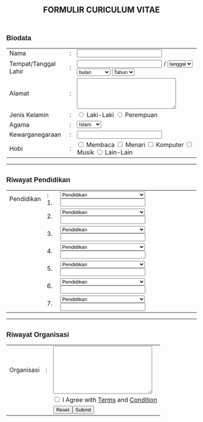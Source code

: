 <html>
<head>
<title>Formulir CV</title>
</head>
<body>
<form action="Register.php" method="post">
<h2 align="center">FORMULIR CURICULUM VITAE</h2>
<br></br>
<font face="Arial, Helvetica, sans-serif" size="4"><strong>Biodata</strong></font>
<table border="0">

<tr>
    <td>Nama </td>
    <td>:</td>
    <td><input type="text" name="Nama" size="25" /></td>
</tr>

<tr>
    <td>Tempat/Tanggal Lahir </td>
    <td>:</td>
    <td><input type="text" name="TTL" size="25" /> /

<select name="TTL">
  <option>tanggal</option>
  <option>1</option>
  <option>2</option>
  <option>3</option>
  <option>4</option>
  <option>5</option>
  <option>6</option>
  <option>7</option>
  <option>8</option>
  <option>9</option>
  <option>10</option>
  <option>11</option>
  <option>12</option>
  <option>13</option>
  <option>14</option>
  <option>15</option>
  <option>16</option>
  <option>17</option>
  <option>18</option>
  <option>19</option>
  <option>20</option>
  <option>21</option>
  <option>22</option>
  <option>23</option>
  <option>24</option>
  <option>25</option>
  <option>26</option>
  <option>27</option>
  <option>28</option>
  <option>29</option>
  <option>30</option>
  <option>31</option>
</select>
<select name="TTL">
  <option>bulan</option>
  <option>Januari</option>
  <option>Februari</option>
  <option>Maret</option>
  <option>April</option>
  <option>Mei</option>
  <option>Juni</option>
  <option>Juli</option>
  <option>Agustus</option>
  <option>September</option>
  <option>Oktober</option>
  <option>November</option>
  <option>Desember</option>
</select>
<select name="TTL">
  <option>Tahun</option>
  <option>2012</option>
  <option>2011</option>
  <option>2010</option>
  <option>2009</option>
  <option>2008</option>
  <option>2007</option>
  <option>2006</option>
  <option>2005</option>
  <option>2004</option>
  <option>2003</option>
  <option>2002</option>
  <option>2001</option>
  <option>2000</option>
  <option>1999</option>
  <option>1998</option>
  <option>1997</option>
  <option>1996</option>
  <option>1995</option>
  <option>1994</option>
  <option>1993</option>
  <option>1992</option>
  <option>1991</option>
  <option>1990</option>
</select></td>
</tr>

<tr>
    <td>Alamat </td>
    <td>:</td>
    <td><textarea cols="30" rows="5"></textarea>
</tr>

<tr>
    <td>Jenis Kelamin</td>
    <td>:</td>
    <td><input type="radio" name="Kelamin" value="Laki-laki" />
    Laki-Laki
    <input type="radio" name="Kelamin" value="Perempuan" />
    Perempuan</td>
</tr>

<tr>
    <td>Agama</td>
    <td>:</td>
    <td><select name="Agama">
    <option>Islam</option>
    <option>Kristen</option>
    <option>Hindu</option>
    <option>Budha</option>
</td>
</tr>

<tr>
    <td>Kewarganegaraan </td>
    <td>:</td>
    <td><input type="text" name="Negara" size="25" /></td>
</tr>

<tr>
    <td>Hobi</td>
    <td>:</td>
    <td>
  <input type="checkbox" name="hobi" value="Membaca" />
    Membaca
	<input type="checkbox" name="hobi" value="Menari" />
    Menari
    <input type="checkbox" name="hobi" value="Komputer" />
    Komputer
    <input type="checkbox" name="hobi" value="Musik" />
    Musik
    <input type="checkbox" name="hobi" value="Lain-Lain" />
    Lain-Lain</td>
</tr>
</table>
<hr></hr>
<br/>
<font face="Arial, Helvetica, sans-serif" size="4"><strong>Riwayat Pendidikan</strong></font>
<table border="0">
<tr>
    <td>Pendidikan</td>
	<td>: 1.</td>
    <td><select name="select">
	<option>Pendidikan</option>
	<option>Taman Kanak-kanak/TK</option>
	<option>Sekolah Dasar/SD</option>
	<option>Sekolah Menengah Pertama/SMP</option>
	<option>Sekolah Menegah Atas/SMA</option>
	<option>Perguruan Tinggi/Universitas</option>
	<option>Informal</option>
	<option>Lain-lain</option>
	</select>
	<input type="text" name="Pendidikan" size="25" />
	</td>
</tr>

<tr>
    <td></td>
	<td>  2.</td>
    <td><select name="select">
	<option>Pendidikan</option>
	<option>Taman Kanak-kanak/TK</option>
	<option>Sekolah Dasar/SD</option>
	<option>Sekolah Menengah Pertama/SMP</option>
	<option>Sekolah Menegah Atas/SMA</option>
	<option>Perguruan Tinggi/Universitas</option>
	<option>Informal</option>
	<option>Lain-lain</option>
	</select>
	<input type="text" name="Pendidikan" size="25" />
	</td>
</tr>

<tr>
    <td></td>
	<td>  3.</td>
    <td><select name="select">
	<option>Pendidikan</option>
	<option>Taman Kanak-kanak/TK</option>
	<option>Sekolah Dasar/SD</option>
	<option>Sekolah Menengah Pertama/SMP</option>
	<option>Sekolah Menegah Atas/SMA</option>
	<option>Perguruan Tinggi/Universitas</option>
	<option>Informal</option>
	<option>Lain-lain</option>
	</select>
	<input type="text" name="Pendidikan" size="25" />
	</td>
</tr>

<tr>
    <td></td>
	<td>  4.</td>
    <td><select name="select">
	<option>Pendidikan</option>
	<option>Taman Kanak-kanak/TK</option>
	<option>Sekolah Dasar/SD</option>
	<option>Sekolah Menengah Pertama/SMP</option>
	<option>Sekolah Menegah Atas/SMA</option>
	<option>Perguruan Tinggi/Universitas</option>
	<option>Informal</option>
	<option>Lain-lain</option>
	</select>
	<input type="text" name="Pendidikan" size="25" />
	</td>
</tr>

<tr>
    <td></td>
	<td>  5.</td>
    <td><select name="select">
	<option>Pendidikan</option>
	<option>Taman Kanak-kanak/TK</option>
	<option>Sekolah Dasar/SD</option>
	<option>Sekolah Menengah Pertama/SMP</option>
	<option>Sekolah Menegah Atas/SMA</option>
	<option>Perguruan Tinggi/Universitas</option>
	<option>Informal</option>
	<option>Lain-lain</option>
	</select>
	<input type="text" name="Pendidikan" size="25" />
	</td>
</tr>

<tr>
    <td></td>
	<td>  6.</td>
    <td><select name="select">
	<option>Pendidikan</option>
	<option>Taman Kanak-kanak/TK</option>
	<option>Sekolah Dasar/SD</option>
	<option>Sekolah Menengah Pertama/SMP</option>
	<option>Sekolah Menegah Atas/SMA</option>
	<option>Perguruan Tinggi/Universitas</option>
	<option>Informal</option>
	<option>Lain-lain</option>
	</select>
	<input type="text" name="Pendidikan" size="25" />
	</td>
</tr>

<tr>
    <td></td>
	<td>  7.</td>
    <td><select name="select">
	<option>Pendidikan</option>
	<option>Taman Kanak-kanak/TK</option>
	<option>Sekolah Dasar/SD</option>
	<option>Sekolah Menengah Pertama/SMP</option>
	<option>Sekolah Menegah Atas/SMA</option>
	<option>Perguruan Tinggi/Universitas</option>
	<option>Informal</option>
	<option>Lain-lain</option>
	</select>
	<input type="text" name="Pendidikan" size="25" />
	</td>
</tr>
</table>

<hr></hr>
<br/>
<font face="Arial, Helvetica, sans-serif" size="4"><strong>Riwayat Organisasi</strong></font>
<table border="0">
<tr>
    <td>Organisasi </td>
    <td>:</td>
    <td><textarea cols="30" rows="8"></textarea>
</tr>

<tr>
    <td colspan="2"></td>
	<td>
		<input type="checkbox" name="agreement" value="agree" /> I Agree with <a href="#">Terms</a> and <a href="#">Condition</a><br />
    </td>
</tr>

<tr>
    <td colspan="2"></td>
	<td>
		<input type="reset" name="reset" /><input type="submit" name="Submit"  />
	</td>
</tr>

</table>
</form>

</body>
</html>
